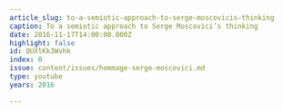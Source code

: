 ```yaml
---
article_slug: to-a-semiotic-approach-to-serge-moscovicis-thinking
caption: To a semiotic approach to Serge Moscovici’s thinking
date: 2016-11-17T14:00:00.000Z
highlight: false
id: QUXlKk3Wvhk
index: 0
issue: content/issues/hommage-serge-moscovici.md
type: youtube
years: 2016

---
```

